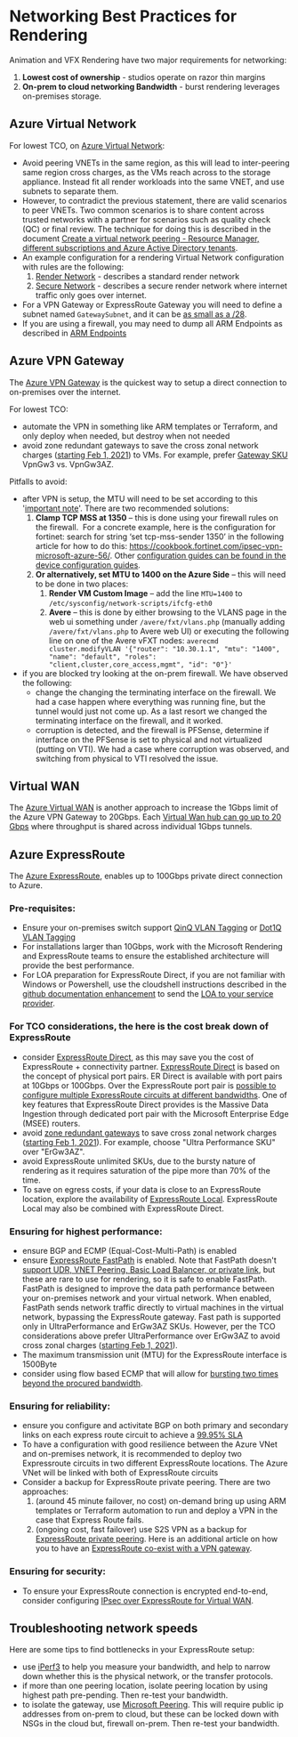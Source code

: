# Networking Best Practices for Rendering

Animation and VFX Rendering have two major requirements for networking:
1. **Lowest cost of ownership** - studios operate on razor thin margins
1. **On-prem to cloud networking Bandwidth** - burst rendering leverages on-premises storage.

## Azure Virtual Network

For lowest TCO, on [Azure Virtual Network](https://docs.microsoft.com/en-us/azure/virtual-network/virtual-networks-overview):
* Avoid peering VNETs in the same region, as this will lead to inter-peering same region cross charges, as the VMs reach across to the storage appliance.  Instead fit all render workloads into the same VNET, and use subnets to separate them. 
* However, to contradict the previous statement, there are valid scenarios to peer VNETs.  Two common scenarios is to share content across trusted networks with a partner for scenarios such as quality check (QC) or final review.  The technique for doing this is described in the document [Create a virtual network peering - Resource Manager, different subscriptions and Azure Active Directory tenants](https://docs.microsoft.com/en-us/azure/virtual-network/create-peering-different-subscriptions).
* An example configuration for a rendering Virtual Network configuration with rules are the following:
    1. [Render Network](../../modules/render_network/) - describes a standard render network
    2. [Secure Network](../../modules/render_network_secure/) - describes a secure render network where internet traffic only goes over internet.
* For a VPN Gateway or ExpressRoute Gateway you will need to define a subnet named `GatewaySubnet`, and it can be [as small as a /28](https://docs.microsoft.com/en-us/azure/vpn-gateway/tutorial-site-to-site-portal#create-the-gateway).
* If you are using a firewall, you may need to dump all ARM Endpoints as described in [ARM Endpoints](armendpoints.md)

## Azure VPN Gateway

The [Azure VPN Gateway](https://docs.microsoft.com/en-us/azure/vpn-gateway/vpn-gateway-about-vpngateways) is the quickest way to setup a direct connection to on-premises over the internet.

For lowest TCO:
* automate the VPN in something like ARM templates or Terraform, and only deploy when needed, but destroy when not needed
* avoid zone redundant gateways to save the cross zonal network charges ([starting Feb 1, 2021](https://azure.microsoft.com/en-us/pricing/details/bandwidth/)) to VMs.  For example, prefer [Gateway SKU](https://docs.microsoft.com/en-us/azure/vpn-gateway/vpn-gateway-about-vpngateways#benchmark) VpnGw3 vs. VpnGw3AZ.

Pitfalls to avoid:
* after VPN is setup, the MTU will need to be set according to this '[important note](https://docs.microsoft.com/en-gb/azure/vpn-gateway/vpn-gateway-about-vpn-devices#ipsec)'.  There are two recommended solutions:
    1. **Clamp TCP MSS at 1350** – this is done using your firewall rules on the firewall.  For a concrete example, here is the configuration for fortinet: search for string ‘set tcp-mss-sender 1350’ in the following article for how to do this: https://cookbook.fortinet.com/ipsec-vpn-microsoft-azure-56/.  Other [configuration guides can be found in the device configuration guides](https://docs.microsoft.com/en-gb/azure/vpn-gateway/vpn-gateway-about-vpn-devices#devicetable).
    1. 	**Or alternatively, set MTU to 1400 on the Azure Side** – this will need to be done in two places:
	    1. **Render VM Custom Image** – add the line `MTU=1400` to `/etc/sysconfig/network-scripts/ifcfg-eth0`
		1. **Avere** – this is done by either browsing to the VLANS page in the web ui something under `/avere/fxt/vlans.php` (manually adding `/avere/fxt/vlans.php` to Avere web UI) or executing the following line on one of the Avere vFXT nodes:
		`averecmd cluster.modifyVLAN '{"router": "10.30.1.1", "mtu": "1400", "name": "default", "roles": "client,cluster,core_access,mgmt", "id": "0"}'`
* if you are blocked try looking at the on-prem firewall.  We have observed the following:
    * change the changing the terminating interface on the firewall.  We had a case happen where everything was running fine, but the tunnel would just not come up.  As a last resort we changed the terminating interface on the firewall, and it worked.
    * corruption is detected, and the firewall is PFSense, determine if interface on the PFSense is set to physical and not virtualized (putting on VTI).  We had a case where corruption was observed, and switching from physical to VTI resolved the issue.

## Virtual WAN

The [Azure Virtual WAN](https://docs.microsoft.com/en-us/azure/virtual-wan/virtual-wan-about) is another approach to increase the 1Gbps limit of the Azure VPN Gateway to 20Gbps.  Each [Virtual Wan hub can go up to 20 Gbps](https://docs.microsoft.com/en-us/azure/virtual-wan/virtual-wan-about#what-is-the-total-vpn-throughput-of-a-vpn-tunnel-and-a-connection) where throughput is shared across individual 1Gbps tunnels.

## Azure ExpressRoute
The [Azure ExpressRoute](https://azure.microsoft.com/en-us/services/expressroute/), enables up to 100Gbps private direct connection to Azure.

### Pre-requisites:
* Ensure your on-premises switch support [QinQ VLAN Tagging](https://docs.microsoft.com/en-us/azure/expressroute/expressroute-erdirect-about#vlan-tagging) or [Dot1Q VLAN Tagging](https://docs.microsoft.com/en-us/azure/expressroute/expressroute-erdirect-about#vlan-tagging)
* For installations larger than 10Gbps, work with the Microsoft Rendering and ExpressRoute teams to ensure the established architecture will provide the best performance.
* For LOA preparation for ExpressRoute Direct, if you are not familiar with Windows or Powershell, use the cloudshell instructions described in the [github documentation enhancement](https://github.com/MicrosoftDocs/azure-docs/issues/67305) to send the [LOA to your service provider](https://docs.microsoft.com/en-us/azure/expressroute/expressroute-howto-erdirect).

### For TCO considerations, the here is the cost break down of ExpressRoute
* consider [ExpressRoute Direct](https://docs.microsoft.com/en-us/azure/expressroute/expressroute-erdirect-about), as this may save you the cost of ExpressRoute + connectivity partner.  [ExpressRoute Direct](https://docs.microsoft.com/en-us/azure/expressroute/expressroute-erdirect-about) is based on the concept of physical port pairs. ER Direct is available with port pairs at 10Gbps or 100Gbps.  Over the ExpressRoute port pair is [possible to configure multiple ExpressRoute circuits at different bandwidths](https://docs.microsoft.com/en-us/azure/expressroute/expressroute-erdirect-about).  One of key features that ExpressRoute Direct provides is the Massive Data Ingestion through dedicated port pair with the Microsoft Enterprise Edge (MSEE) routers.
* avoid [zone redundant gateways](https://docs.microsoft.com/en-us/azure/expressroute/expressroute-about-virtual-network-gateways#aggthroughput) to save cross zonal network charges ([starting Feb 1, 2021](https://azure.microsoft.com/en-us/pricing/details/bandwidth/)).  For example, choose "Ultra Performance SKU" over "ErGw3AZ".
* avoid ExpressRoute unlimited SKUs, due to the bursty nature of rendering as it requires saturation of the pipe more than 70% of the time.
* To save on egress costs, if your data is close to an ExpressRoute location, explore the availability of [ExpressRoute Local](https://docs.microsoft.com/en-us/azure/expressroute/expressroute-faqs#what-is-expressroute-local).  ExpressRoute Local may also be combined with ExpressRoute Direct.

### Ensuring for highest performance:
* ensure BGP and ECMP (Equal-Cost-Multi-Path) is enabled
* ensure [ExpressRoute FastPath](https://docs.microsoft.com/en-us/azure/expressroute/about-fastpath) is enabled.  Note that FastPath doesn't [support UDR, VNET Peering, Basic Load Balancer, or private link](https://docs.microsoft.com/en-us/azure/expressroute/about-fastpath), but these are rare to use for rendering, so it is safe to enable FastPath.  FastPath is designed to improve the data path performance between your on-premises network and your virtual network. When enabled, FastPath sends network traffic directly to virtual machines in the virtual network, bypassing the ExpressRoute gateway. Fast path is supported only in UltraPerformance and ErGw3AZ SKUs.  However, per the TCO considerations above prefer UltraPerformance over ErGw3AZ to avoid cross zonal charges ([starting Feb 1, 2021](https://azure.microsoft.com/en-us/pricing/details/bandwidth/)).
* The maximum transmission unit (MTU) for the ExpressRoute interface is 1500Byte
* consider using flow based ECMP that will allow for [bursting two times beyond the procured bandwidth](https://docs.microsoft.com/en-us/azure/expressroute/expressroute-faqs#if-i-pay-for-an-expressroute-circuit-of-a-given-bandwidth-do-i-have-the-ability-to-use-more-than-my-procured-bandwidth).

### Ensuring for reliability:
* ensure you configure and activitate BGP on both primary and secondary links on each express route circuit to achieve a [99.95% SLA](https://azure.microsoft.com/en-us/support/legal/sla/expressroute/v1_3/)
* To have a configuration with good resilience between the Azure VNet and on-premises network, it is recommended to deploy two Expressroute circuits in two different ExpressRoute locations. The Azure VNet will be linked with both of ExpressRoute circuits
* Consider a backup for ExpressRoute private peering.  There are two approaches:
    1. (around 45 minute failover, no cost) on-demand bring up using ARM templates or Terraform automation to run and deploy a VPN in the case that Express Route fails.
    1. (ongoing cost, fast failover) use S2S VPN as a backup for [ExpressRoute private peering](https://docs.microsoft.com/en-us/azure/expressroute/use-s2s-vpn-as-backup-for-expressroute-privatepeering).  Here is an additional article on how you to have an [ExpressRoute co-exist with a VPN gateway](https://docs.microsoft.com/en-us/azure/expressroute/expressroute-howto-coexist-resource-manager).

### Ensuring for security:
* To ensure your ExpressRoute connection is encrypted end-to-end, consider configuring [IPsec over ExpressRoute for Virtual WAN](https://docs.microsoft.com/en-us/azure/virtual-wan/vpn-over-expressroute).

## Troubleshooting network speeds

Here are some tips to find bottlenecks in your ExpressRoute setup:
* use [iPerf3](https://iperf.fr/) to help you measure your bandwidth, and help to narrow down whether this is the physical network, or the transfer protocols.
* if more than one peering location, isolate peering location by using highest path pre-pending.  Then re-test your bandwidth.
* to isolate the gateway, use [Microsoft Peering](https://docs.microsoft.com/en-us/azure/expressroute/expressroute-circuit-peerings#microsoftpeering).  This will require public ip addresses from on-prem to cloud, but these can be locked down with NSGs in the cloud but, firewall on-prem.  Then re-test your bandwidth.
